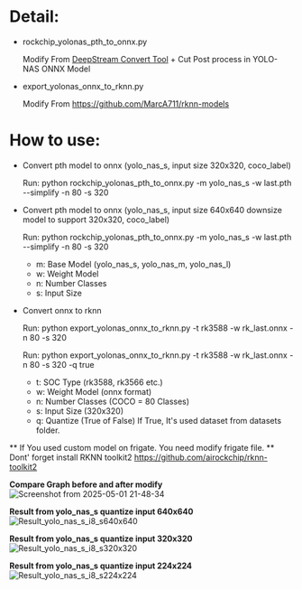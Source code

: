 # Detail:
  - rockchip_yolonas_pth_to_onnx.py
    
    Modify From [DeepStream Convert Tool](https://github.com/marcoslucianops/DeepStream-Yolo) + Cut Post process in YOLO-NAS ONNX Model
  - export_yolonas_onnx_to_rknn.py
    
    Modify From https://github.com/MarcA711/rknn-models
  
# How to use:
- Convert pth model to onnx (yolo_nas_s, input size 320x320, coco_label)
  
  Run:  python rockchip_yolonas_pth_to_onnx.py -m yolo_nas_s -w last.pth  --simplify -n 80 -s 320
- Convert pth model to onnx (yolo_nas_s, input size 640x640 downsize model to support 320x320, coco_label)
  
  Run:  python rockchip_yolonas_pth_to_onnx.py -m yolo_nas_s -w last.pth  --simplify -n 80 -s 320

  - m: Base Model (yolo_nas_s, yolo_nas_m, yolo_nas_l)
  - w: Weight Model
  - n: Number Classes
  - s: Input Size

- Convert onnx to rknn
  
  Run: python export_yolonas_onnx_to_rknn.py -t rk3588 -w rk_last.onnx -n 80 -s 320
  
  Run: python export_yolonas_onnx_to_rknn.py -t rk3588 -w rk_last.onnx -n 80 -s 320 -q true

  - t: SOC Type (rk3588, rk3566 etc.)
  - w: Weight Model (onnx format)
  - n: Number Classes (COCO = 80 Classes)
  - s: Input Size (320x320)
  - q: Quantize (True of False) If True, It's used dataset from datasets folder.

** If You used custom model on frigate. You need modify frigate file.
** Dont' forget install RKNN toolkit2 https://github.com/airockchip/rknn-toolkit2

**Compare Graph before and after modify**
![Screenshot from 2025-05-01 21-48-34](https://github.com/user-attachments/assets/39f49b10-db78-4857-b596-b11a382daf4d)

**Result from yolo_nas_s quantize input 640x640**
![Result_yolo_nas_s_i8_s640x640](https://github.com/user-attachments/assets/d23c11e6-9028-4cd9-8d9d-104550be0885)

**Result from yolo_nas_s quantize input 320x320**
![Result_yolo_nas_s_i8_s320x320](https://github.com/user-attachments/assets/0abe2236-5b19-46b3-a493-0a3da7373b06)

**Result from yolo_nas_s quantize input 224x224**
![Result_yolo_nas_s_i8_s224x224](https://github.com/user-attachments/assets/e87e7304-d680-4789-b8fd-fe95a544fcef)



